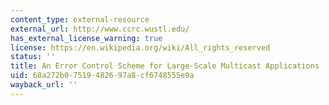 ```yaml
---
content_type: external-resource
external_url: http://www.ccrc.wustl.edu/
has_external_license_warning: true
license: https://en.wikipedia.org/wiki/All_rights_reserved
status: ''
title: An Error Control Scheme for Large-Scale Multicast Applications
uid: 68a272b0-7519-4826-97a8-cf6748555e9a
wayback_url: ''
---
```

